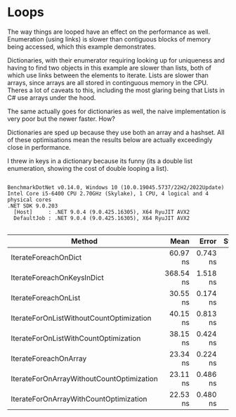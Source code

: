 # Loops

The way things are looped have an effect on the performance as well. Enumeration (using links) is
slower than contiguous blocks of memory being accessed, which this example demonstrates.

Dictionaries, with their enumerator requiring looking up for uniqueness and having to find two 
objects in this example are slower than lists, both of which use links between the elements to 
iterate. Lists are slower than arrays, since arrays are all stored in continguous memory in the 
CPU. Theres a lot of caveats to this, including the most glaring being that Lists in C# use 
arrays under the hood. 

The same actually goes for dictionaries as well, the naive implementation is very poor but the newer
faster. How? 

Dictionaries are sped up because they use both an array and a hashset. All of these optimisations
mean the results below are actually exceedingly close in performance.

I threw in keys in a dictionary because its funny (its a double list enumeration, showing the cost of
double looping a list).

```

BenchmarkDotNet v0.14.0, Windows 10 (10.0.19045.5737/22H2/2022Update)
Intel Core i5-6400 CPU 2.70GHz (Skylake), 1 CPU, 4 logical and 4 physical cores
.NET SDK 9.0.203
  [Host]     : .NET 9.0.4 (9.0.425.16305), X64 RyuJIT AVX2
  DefaultJob : .NET 9.0.4 (9.0.425.16305), X64 RyuJIT AVX2


```
| Method                                    | Mean      | Error    | StdDev   | Ratio | RatioSD |
|------------------------------------------ |----------:|---------:|---------:|------:|--------:|
| IterateForeachOnDict                      |  60.97 ns | 0.743 ns | 0.658 ns |  2.00 |    0.02 |
| IterateForeachOnKeysInDict                | 368.54 ns | 1.518 ns | 1.346 ns | 12.06 |    0.08 |
| IterateForeachOnList                      |  30.55 ns | 0.174 ns | 0.163 ns |  1.00 |    0.01 |
| IterateForOnListWithoutCountOptimization  |  40.15 ns | 0.813 ns | 0.936 ns |  1.31 |    0.03 |
| IterateForOnListWithCountOptimization     |  38.15 ns | 0.424 ns | 0.376 ns |  1.25 |    0.01 |
| IterateForeachOnArray                     |  23.34 ns | 0.224 ns | 0.198 ns |  0.76 |    0.01 |
| IterateForOnArrayWithoutCountOptimization |  23.11 ns | 0.486 ns | 0.499 ns |  0.76 |    0.02 |
| IterateForOnArrayWithCountOptimization    |  22.53 ns | 0.480 ns | 0.533 ns |  0.74 |    0.02 |